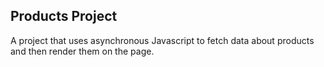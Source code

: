 ## Products Project

A project that uses asynchronous Javascript to fetch data about products and then render them on the page.
